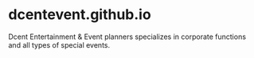# dcentevent.github.io
Dcent Entertainment &amp; Event planners specializes in corporate functions and all types of special events.
